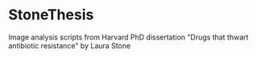 # StoneThesis
Image analysis scripts from Harvard PhD dissertation "Drugs that thwart antibiotic resistance" by Laura Stone
